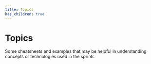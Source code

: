 ```yaml
---
title: Topics
has_children: true
---
```


# Topics

Some cheatsheets and examples that may be helpful in understanding concepts or technologies used in the sprints
